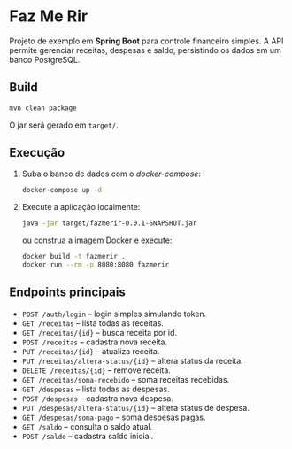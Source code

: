 # Faz Me Rir

Projeto de exemplo em **Spring Boot** para controle financeiro simples. A API permite gerenciar receitas, despesas e saldo, persistindo os dados em um banco PostgreSQL.

## Build

```bash
mvn clean package
```
O jar será gerado em `target/`.

## Execução

1. Suba o banco de dados com o *docker-compose*:
   ```bash
   docker-compose up -d
   ```
2. Execute a aplicação localmente:
   ```bash
   java -jar target/fazmerir-0.0.1-SNAPSHOT.jar
   ```
   ou construa a imagem Docker e execute:
   ```bash
   docker build -t fazmerir .
   docker run --rm -p 8080:8080 fazmerir
   ```

## Endpoints principais

- `POST /auth/login` – login simples simulando token.
- `GET /receitas` – lista todas as receitas.
- `GET /receitas/{id}` – busca receita por id.
- `POST /receitas` – cadastra nova receita.
- `PUT /receitas/{id}` – atualiza receita.
- `PUT /receitas/altera-status/{id}` – altera status da receita.
- `DELETE /receitas/{id}` – remove receita.
- `GET /receitas/soma-recebido` – soma receitas recebidas.
- `GET /despesas` – lista todas as despesas.
- `POST /despesas` – cadastra nova despesa.
- `PUT /despesas/altera-status/{id}` – altera status de despesa.
- `GET /despesas/soma-pago` – soma despesas pagas.
- `GET /saldo` – consulta o saldo atual.
- `POST /saldo` – cadastra saldo inicial.

